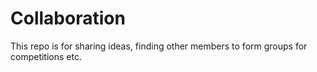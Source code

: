 # Collaboration

This repo is for sharing ideas, finding other members to form groups for competitions etc.
